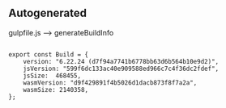 



Autogenerated
-------------








gulpfile.js --> generateBuildInfo


  

```

export const Build = {
    version: "6.22.24 (d7f94a7741b6778bb63d6b564b10e9d2)",
    jsVersion: "599f6dc133ac40e909588ed966c7c4f36dc2fdef",
    jsSize:  468455,
    wasmVersion: "d9f429891f4b5026d1dacb873f8f7a2a",
    wasmSize: 2140358,
};


```




